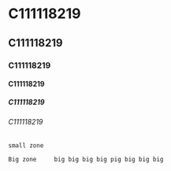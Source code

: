 # C111118219
## C111118219
### C111118219
#### C111118219
##### C111118219
###### C111118219

`small zone`

```Big zone     big big big big pig big big big```
